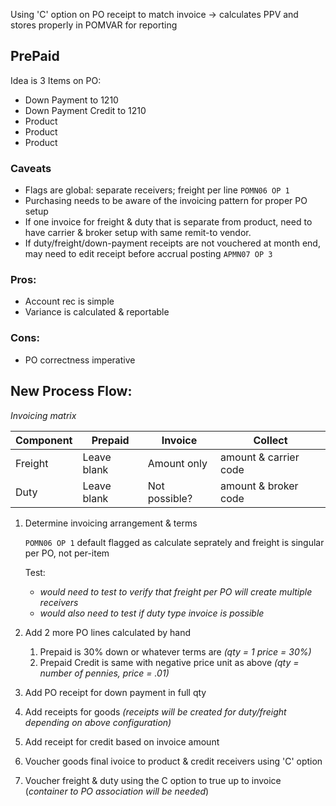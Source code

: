 Using 'C' option on PO receipt to match invoice -> calculates PPV and stores properly in POMVAR for reporting

PrePaid
---

Idea is 3 Items on PO:
* Down Payment to 1210
* Down Payment Credit to 1210
* Product
* Product
* Product

### Caveats
* Flags are global: separate receivers; freight per line `POMN06 OP 1`
* Purchasing needs to be aware of the invoicing pattern for proper PO setup
* If one invoice for freight & duty that is separate from product, need to have carrier & broker setup with same remit-to vendor.
* If duty/freight/down-payment receipts are not vouchered at month end, may need to edit receipt before accrual posting `APMN07 OP 3`

### Pros:
* Account rec is simple
* Variance is calculated & reportable

### Cons:
* PO correctness imperative

New Process Flow:
---------------------

_Invoicing matrix_

|Component		|Prepaid				|Invoice				|Collect				|
|---------------|-----------------------|-----------------------|-----------------------|
|Freight		|Leave blank			|Amount only			|amount & carrier code	|
|Duty			|Leave blank			|Not possible?			|amount & broker code	|


1.	Determine invoicing arrangement & terms

	`POMN06 OP 1` default flagged as calculate seprately and freight is singular per PO, not per-item

	Test:
	*	_would need to test to verify that freight per PO will create multiple receivers_
	*	_would also need to test if duty type invoice is possible_

2. Add 2 more PO lines calculated by hand
	1. Prepaid is 30% down or whatever terms are _(qty = 1 price = 30%)_
	2. Prepaid Credit is same with negative price unit as above _(qty = number of pennies, price = .01)_
3. Add PO receipt for down payment in full qty
4. Add receipts for goods _(receipts will be created for duty/freight depending on above configuration)_
5. Add receipt for credit based on invoice amount
6. Voucher goods final ivoice to product & credit receivers using 'C' option
7. Voucher freight & duty using the C option to true up to invoice (_container to PO association will be needed_)

